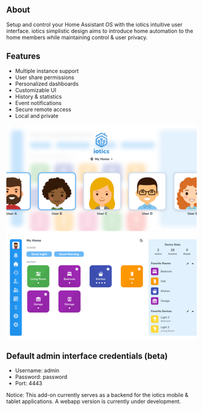 ## About

Setup and control your Home Assistant OS with the iotics intuitive user interface. iotics simplistic design aims to introduce home automation to the home members while maintaining control & user privacy. 

## Features

- Multiple instance support
- User share permissions
- Personalized dashboards
- Customizable UI
- History & statistics
- Event notifications
- Secure remote access
- Local and private

![iotics dashboard](https://github.com/iotics-live/iotics-Controller/blob/master/iotics/Images/screenshot-003.png?raw=true)
![iotics user selection](https://github.com/iotics-live/iotics-Controller/blob/master/iotics/Images/screenshot-001.png?raw=true)

## Default admin interface credentials (beta)
- Username: admin
- Password: password
- Port: 4443

Notice: This add-on currently serves as a backend for the iotics mobile & tablet applications. A webapp version is currently under development.

